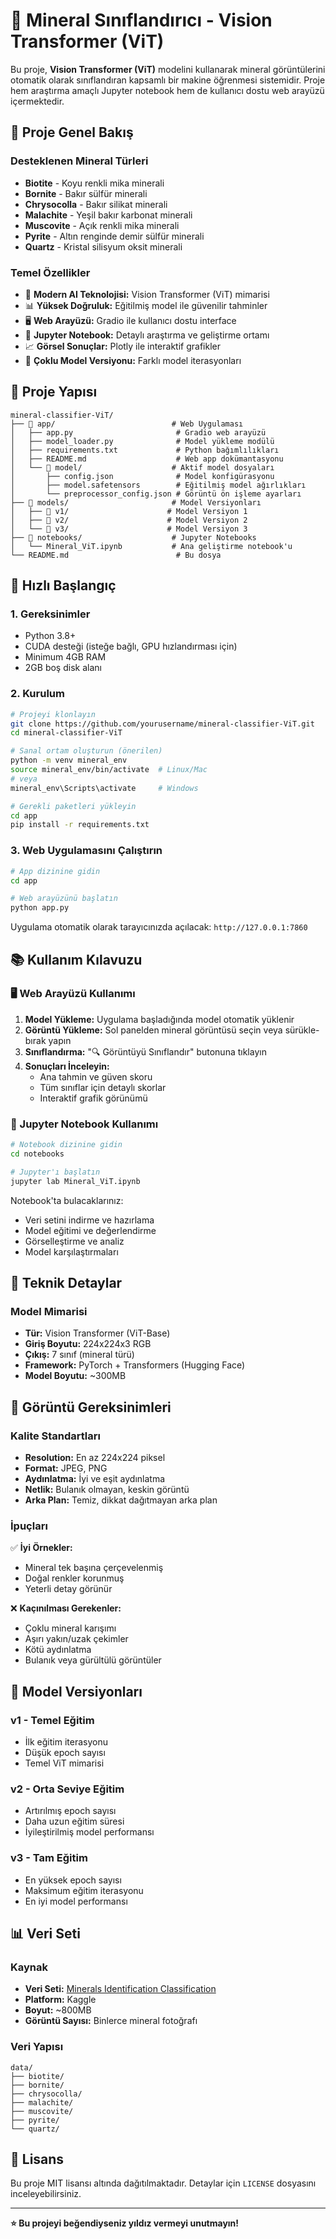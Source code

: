 # 🔬 Mineral Sınıflandırıcı - Vision Transformer (ViT)

Bu proje, **Vision Transformer (ViT)** modelini kullanarak mineral görüntülerini otomatik olarak sınıflandıran kapsamlı bir makine öğrenmesi sistemidir. Proje hem araştırma amaçlı Jupyter notebook hem de kullanıcı dostu web arayüzü içermektedir.

## 🎯 Proje Genel Bakış

### Desteklenen Mineral Türleri
- **Biotite** - Koyu renkli mika minerali
- **Bornite** - Bakır sülfür minerali  
- **Chrysocolla** - Bakır silikat minerali
- **Malachite** - Yeşil bakır karbonat minerali
- **Muscovite** - Açık renkli mika minerali
- **Pyrite** - Altın renginde demir sülfür minerali
- **Quartz** - Kristal silisyum oksit minerali

### Temel Özellikler
- 🤖 **Modern AI Teknolojisi:** Vision Transformer (ViT) mimarisi
- 📊 **Yüksek Doğruluk:** Eğitilmiş model ile güvenilir tahminler
- 🖥️ **Web Arayüzü:** Gradio ile kullanıcı dostu interface
- 📝 **Jupyter Notebook:** Detaylı araştırma ve geliştirme ortamı
- 📈 **Görsel Sonuçlar:** Plotly ile interaktif grafikler
- 🔄 **Çoklu Model Versiyonu:** Farklı model iterasyonları

## 📁 Proje Yapısı

```
mineral-classifier-ViT/
├── 📂 app/                          # Web Uygulaması
│   ├── app.py                       # Gradio web arayüzü
│   ├── model_loader.py              # Model yükleme modülü
│   ├── requirements.txt             # Python bağımlılıkları
│   ├── README.md                    # Web app dokümantasyonu
│   └── 📂 model/                    # Aktif model dosyaları
│       ├── config.json              # Model konfigürasyonu
│       ├── model.safetensors        # Eğitilmiş model ağırlıkları
│       └── preprocessor_config.json # Görüntü ön işleme ayarları
├── 📂 models/                       # Model Versiyonları
│   ├── 📂 v1/                      # Model Versiyon 1
│   ├── 📂 v2/                      # Model Versiyon 2
│   └── 📂 v3/                      # Model Versiyon 3
├── 📂 notebooks/                    # Jupyter Notebooks
│   └── Mineral_ViT.ipynb           # Ana geliştirme notebook'u
└── README.md                        # Bu dosya
```

## 🚀 Hızlı Başlangıç

### 1. Gereksinimler
- Python 3.8+
- CUDA desteği (isteğe bağlı, GPU hızlandırması için)
- Minimum 4GB RAM
- 2GB boş disk alanı

### 2. Kurulum

```bash
# Projeyi klonlayın
git clone https://github.com/yourusername/mineral-classifier-ViT.git
cd mineral-classifier-ViT

# Sanal ortam oluşturun (önerilen)
python -m venv mineral_env
source mineral_env/bin/activate  # Linux/Mac
# veya
mineral_env\Scripts\activate     # Windows

# Gerekli paketleri yükleyin
cd app
pip install -r requirements.txt
```

### 3. Web Uygulamasını Çalıştırın

```bash
# App dizinine gidin
cd app

# Web arayüzünü başlatın
python app.py
```

Uygulama otomatik olarak tarayıcınızda açılacak: `http://127.0.0.1:7860`

## 📚 Kullanım Kılavuzu

### 🖥️ Web Arayüzü Kullanımı

1. **Model Yükleme:** Uygulama başladığında model otomatik yüklenir
2. **Görüntü Yükleme:** Sol panelden mineral görüntüsü seçin veya sürükle-bırak yapın
3. **Sınıflandırma:** "🔍 Görüntüyü Sınıflandır" butonuna tıklayın
4. **Sonuçları İnceleyin:** 
   - Ana tahmin ve güven skoru
   - Tüm sınıflar için detaylı skorlar
   - Interaktif grafik görünümü

### 📓 Jupyter Notebook Kullanımı

```bash
# Notebook dizinine gidin
cd notebooks

# Jupyter'ı başlatın
jupyter lab Mineral_ViT.ipynb
```

Notebook'ta bulacaklarınız:
- Veri setini indirme ve hazırlama
- Model eğitimi ve değerlendirme
- Görselleştirme ve analiz
- Model karşılaştırmaları

## 🔧 Teknik Detaylar

### Model Mimarisi
- **Tür:** Vision Transformer (ViT-Base)
- **Giriş Boyutu:** 224x224x3 RGB
- **Çıkış:** 7 sınıf (mineral türü)
- **Framework:** PyTorch + Transformers (Hugging Face)
- **Model Boyutu:** ~300MB

## 📸 Görüntü Gereksinimleri

### Kalite Standartları
- **Resolution:** En az 224x224 piksel
- **Format:** JPEG, PNG
- **Aydınlatma:** İyi ve eşit aydınlatma
- **Netlik:** Bulanık olmayan, keskin görüntü
- **Arka Plan:** Temiz, dikkat dağıtmayan arka plan

### İpuçları
✅ **İyi Örnekler:**
- Mineral tek başına çerçevelenmiş
- Doğal renkler korunmuş
- Yeterli detay görünür

❌ **Kaçınılması Gerekenler:**
- Çoklu mineral karışımı
- Aşırı yakın/uzak çekimler
- Kötü aydınlatma
- Bulanık veya gürültülü görüntüler

## 🔄 Model Versiyonları

### v1 - Temel Eğitim
- İlk eğitim iterasyonu
- Düşük epoch sayısı
- Temel ViT mimarisi

### v2 - Orta Seviye Eğitim
- Artırılmış epoch sayısı
- Daha uzun eğitim süresi
- İyileştirilmiş model performansı

### v3 - Tam Eğitim
- En yüksek epoch sayısı
- Maksimum eğitim iterasyonu
- En iyi model performansı


## 📊 Veri Seti

### Kaynak
- **Veri Seti:** [Minerals Identification Classification](https://www.kaggle.com/datasets/youcefattallah97/minerals-identification-classification)
- **Platform:** Kaggle
- **Boyut:** ~800MB
- **Görüntü Sayısı:** Binlerce mineral fotoğrafı

### Veri Yapısı
```
data/
├── biotite/
├── bornite/
├── chrysocolla/
├── malachite/
├── muscovite/
├── pyrite/
└── quartz/
```

## 📝 Lisans

Bu proje MIT lisansı altında dağıtılmaktadır. Detaylar için `LICENSE` dosyasını inceleyebilirsiniz.

---

**⭐ Bu projeyi beğendiyseniz yıldız vermeyi unutmayın!** 